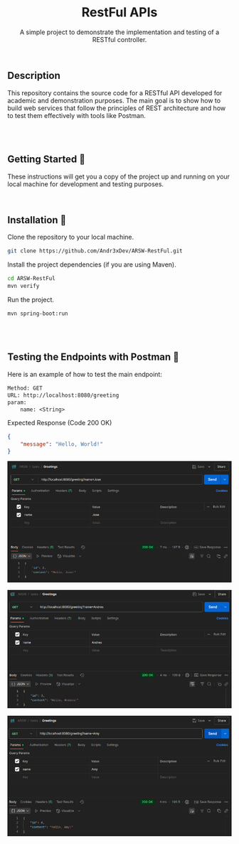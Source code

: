 <div align="center">
    <h1 align="center">RestFul APIs</h1>
    <p align="center">
A simple project to demonstrate the implementation and testing of a RESTful controller.
    </p>
</div>

</br>


## Description

This repository contains the source code for a RESTful API developed for academic and demonstration purposes. The main goal is to show how to build web services that follow the principles of REST architecture and how to test them effectively with tools like Postman.

</br>
</br>

## Getting Started 🚀

These instructions will get you a copy of the project up and running on your local machine for development and testing purposes.

</br>

## Installation 🔧

Clone the repository to your local machine.

```sh
git clone https://github.com/Andr3xDev/ARSW-RestFul.git
```

Install the project dependencies (if you are using Maven).

```sh
cd ARSW-RestFul
mvn verify
```

Run the project.
```sh
mvn spring-boot:run
```

</br>
</br>

## Testing the Endpoints with Postman 🧪

Here is an example of how to test the main endpoint:

    Method: GET
    URL: http://localhost:8080/greeting
    param:
        name: <String>

Expected Response (Code 200 OK)

```json
{
    "message": "Hello, World!"
}
```

![example1](docs/g1.png)

![example2](docs/g2.png)

![example3](docs/g3.png)
